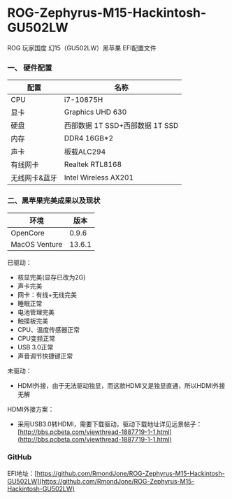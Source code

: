 # ROG-Zephyrus-M15-Hackintosh-GU502LW
ROG 玩家国度  幻15（GU502LW）黑苹果 EFI配置文件

### 一、 硬件配置

配置|名称
--|--
CPU|i7-10875H
显卡|Graphics UHD 630
硬盘|西部数据 1T SSD+西部数据 1T SSD
内存|DDR4 16GB*2
声卡|板载ALC294
有线网卡| Realtek RTL8168
无线网卡&蓝牙| Intel Wireless AX201

### 二、黑苹果完美成果以及现状

环境|版本
--|--
OpenCore|0.9.6
MacOS Venture|13.6.1

已驱动：

* 核显完美(显存已改为2G)
* 声卡完美
* 网卡：有线+无线完美
* 睡眠正常
* 电池管理完美
* 触摸板完美
* CPU、温度传感器正常
* CPU变频正常
* USB 3.0正常
* 声音调节快捷键正常

未驱动：

* HDMI外接，由于无法驱动独显，而这款HDMI又是独显直通，所以HDMI外接无解

HDMI外接方案：

* 采用USB3.0转HDMI，需要下载驱动，驱动下载地址详见远景帖子：[http://bbs.pcbeta.com/viewthread-1887719-1-1.html](http://bbs.pcbeta.com/viewthread-1887719-1-1.html)

### GitHub
EFI地址：[https://github.com/RmondJone/ROG-Zephyrus-M15-Hackintosh-GU502LW](https://github.com/RmondJone/ROG-Zephyrus-M15-Hackintosh-GU502LW)

